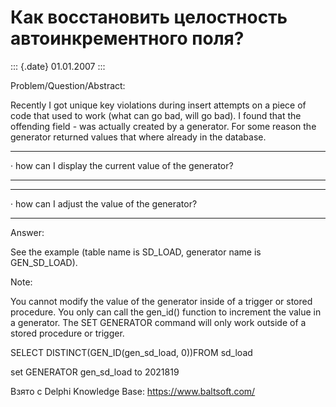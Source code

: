 Как восстановить целостность автоинкрементного поля?
====================================================

::: {.date}
01.01.2007
:::

Problem/Question/Abstract:

Recently I got unique key violations during insert attempts on a piece
of code that used to work (what can go bad, will go bad). I found that
the offending field - was actually created by a generator. For some
reason the generator returned values that where already in the database.

  --- -------------------------------------------------------
  ·   how can I display the current value of the generator?
  --- -------------------------------------------------------

  --- ----------------------------------------------
  ·   how can I adjust the value of the generator?
  --- ----------------------------------------------

Answer:

See the example (table name is SD\_LOAD, generator name is
GEN\_SD\_LOAD).

Note:

You cannot modify the value of the generator inside of a trigger or
stored procedure. You only can call the gen\_id() function to increment
the value in a generator. The SET GENERATOR command will only work
outside of a stored procedure or trigger.

SELECT DISTINCT(GEN\_ID(gen\_sd\_load, 0))FROM sd\_load

set GENERATOR gen\_sd\_load to 2021819

Взято с Delphi Knowledge Base: <https://www.baltsoft.com/>
